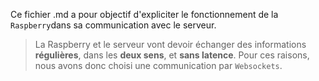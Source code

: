 Ce fichier .md a pour objectif d'expliciter le fonctionnement de la `Raspberry`dans sa communication avec le serveur.

>La Raspberry et le serveur vont devoir échanger des informations **régulières**, dans les **deux sens**, et **sans latence**. Pour ces raisons, nous avons donc choisi une communication par `Websockets`.

#